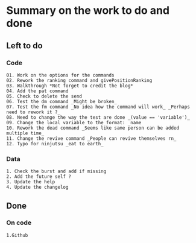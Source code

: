# Summary on the work to do and done

## Left to do

### Code

    01. Work on the options for the commands
    02. Rework the ranking command and givePositionRanking
    03. Walkthrough *Not forget to credit the blog*
    04. Add the pat command
    05. Check to delete the send
    06. Test the dm command _Might be broken_
    07. Test the fm command _No idea how the command will work_ _Perhaps need to rework it ?_
    08. Need to change the way the test are done _(value == 'variable')_
    09. Change the local variable to the format: _name
    10. Rework the dead command _Seems like same person can be added multiple time_
    11. Change the revive command _People can revive themselves rn_
    12. Typo for ninjutsu _eat to earth_

### Data

    1. Check the burst and add if missing
    2. Add the future self ?
    3. Update the help
    4. Update the changelog

## Done

### On code

    1.Github
